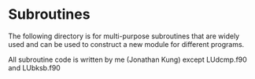 # Subroutines
The following directory is for multi-purpose subroutines that are widely used and can be used to construct a new module for different programs.

All subroutine code is written by me (Jonathan Kung) except LUdcmp.f90 and LUbksb.f90
